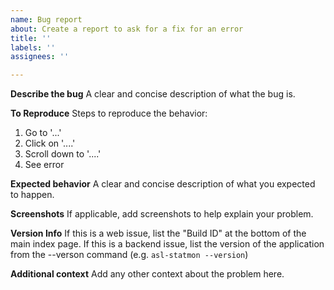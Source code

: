 ```yaml
---
name: Bug report
about: Create a report to ask for a fix for an error
title: ''
labels: ''
assignees: ''

---
```


**Describe the bug**
A clear and concise description of what the bug is.

**To Reproduce**
Steps to reproduce the behavior:
1. Go to '...'
2. Click on '....'
3. Scroll down to '....'
4. See error

**Expected behavior**
A clear and concise description of what you expected to happen.

**Screenshots**
If applicable, add screenshots to help explain your problem.

**Version Info**
If this is a web issue, list the "Build ID" at the bottom of the main index page. If this is a backend issue, list the version of the application from the --verson command (e.g. `asl-statmon --version`) 

**Additional context**
Add any other context about the problem here.
